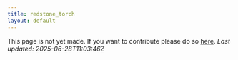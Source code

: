 ```yaml
---
title: redstone_torch
layout: default
---
```


This page is not yet made. If you want to contribute please do so [here](https://github.com/CrazyH2/Bigstone/blob/wiki/components/redstone_torch.md).
_Last updated: 2025-06-28T11:03:46Z_
